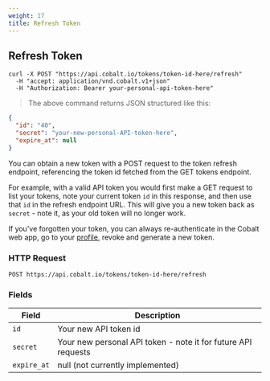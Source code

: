 ```yaml
---
weight: 17
title: Refresh Token
---
```


## Refresh Token

```shell
curl -X POST "https://api.cobalt.io/tokens/token-id-here/refresh" 
  -H "accept: application/vnd.cobalt.v1+json" 
  -H "Authorization: Bearer your-personal-api-token-here" 

```

> The above command returns JSON structured like this:

```json
{
  "id": "40",
  "secret": "your-new-personal-API-token-here",
  "expire_at": null
}

```

You can obtain a new token with a POST request to the token refresh endpoint, referencing the token id fetched from the GET tokens endpoint. 

For example, with a valid API token you would first make a GET request to list your tokens, note your current token `id` in this response, and then use that `id` in the refresh endpoint URL. This will give you a new token back as `secret` - note it, as your old token will no longer work. 

If you've forgotten your token, you can always re-authenticate in the Cobalt web app, go to your [profile](https://app.cobalt.io/settings/api-token), revoke and generate a new token.


### HTTP Request

`POST https://api.cobalt.io/tokens/token-id-here/refresh`

### Fields

Field       | Description
----------- | -----------
`id`        | Your new API token id
`secret`    | Your new personal API token - note it for future API requests
`expire_at` | null (not currently implemented)


